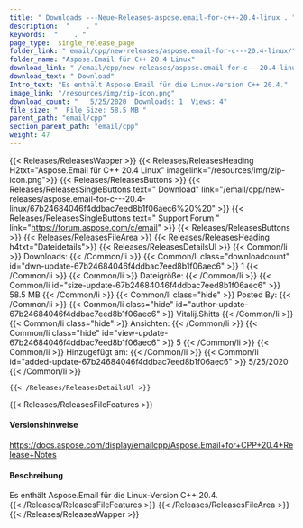 ```yaml
---
title: " Downloads ---Neue-Releases-aspose.email-for-c++-20.4-linux . "
description:  "    . " 
keywords:  "    . " 
page_type:  single_release_page
folder_link: " email/cpp/new-releases/aspose.email-for-c---20.4-linux/"
folder_name: "Aspose.Email für C++ 20.4 Linux"
download_link: " /email/cpp/new-releases/aspose.email-for-c---20.4-linux/67b24684046f4ddbac7eed8b1f06aec6"
download_text: " Download"
Intro_text: "Es enthält Aspose.Email für die Linux-Version C++ 20.4."
image_link: "/resources/img/zip-icon.png"
download_count: "   5/25/2020  Downloads: 1  Views: 4"
file_size: "  File Size: 58.5 MB "
parent_path: "email/cpp"
section_parent_path: "email/cpp"
weight: 47
---
```


{{< Releases/ReleasesWapper >}}
  {{< Releases/ReleasesHeading H2txt="Aspose.Email für C++ 20.4 Linux" imagelink="/resources/img/zip-icon.png">}}
  {{< Releases/ReleasesButtons >}}
    {{< Releases/ReleasesSingleButtons text=" Download" link="/email/cpp/new-releases/aspose.email-for-c---20.4-linux/67b24684046f4ddbac7eed8b1f06aec6%20%20" >}}
    {{< Releases/ReleasesSingleButtons text=" Support Forum " link="https://forum.aspose.com/c/email" >}}
  {{< Releases/ReleasesButtons >}}
  {{< Releases/ReleasesFileArea >}}
    {{< Releases/ReleasesHeading h4txt="Dateidetails">}}
    {{< Releases/ReleasesDetailsUl >}}
            {{< Common/li >}} Downloads: {{< /Common/li >}}
      {{< Common/li class="downloadcount" id="dwn-update-67b24684046f4ddbac7eed8b1f06aec6" >}} 1 {{< /Common/li >}}
      {{< Common/li >}} Dateigröße: {{< /Common/li >}}
      {{< Common/li id="size-update-67b24684046f4ddbac7eed8b1f06aec6" >}} 58.5 MB {{< /Common/li >}} 
      {{< Common/li  class="hide" >}} Posted By: {{< /Common/li >}} 
      {{< Common/li class="hide" id="author-update-67b24684046f4ddbac7eed8b1f06aec6" >}} Vitalij.Shitts {{< /Common/li >}}
      {{< Common/li class="hide" >}} Ansichten: {{< /Common/li >}}
      {{< Common/li class="hide" id="view-update-67b24684046f4ddbac7eed8b1f06aec6" >}} 5 {{< /Common/li >}}
      {{< Common/li >}} Hinzugefügt am: {{< /Common/li >}}
      {{< Common/li id="added-update-67b24684046f4ddbac7eed8b1f06aec6" >}} 5/25/2020 {{< /Common/li >}} 

    {{< /Releases/ReleasesDetailsUl >}}

  {{< Releases/ReleasesFileFeatures >}}
      <h4>Versionshinweise</h4><div> <a href="https://docs.aspose.com/display/emailcpp/Aspose.Email+for+CPP+20.4+Release+Notes">https://docs.aspose.com/display/emailcpp/Aspose.Email+for+CPP+20.4+Release+Notes</a></div><h4> Beschreibung</h4><div class="HTMLDescription"> Es enthält Aspose.Email für die Linux-Version C++ 20.4.</div>
  {{< /Releases/ReleasesFileFeatures >}}
 {{< /Releases/ReleasesFileArea >}}
{{< /Releases/ReleasesWapper >}}




